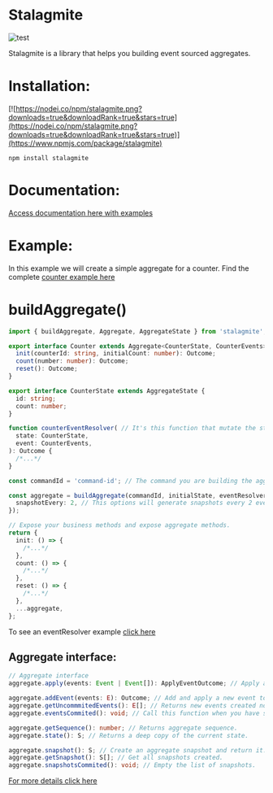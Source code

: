 # Stalagmite

![test](https://github.com/github/docs/actions/workflows/test.yml/badge.svg)

Stalagmite is a library that helps you building event sourced aggregates.

# Installation:

[![https://nodei.co/npm/stalagmite.png?downloads=true&downloadRank=true&stars=true](https://nodei.co/npm/stalagmite.png?downloads=true&downloadRank=true&stars=true)](https://www.npmjs.com/package/stalagmite)

`npm install stalagmite`

# Documentation:

[Access documentation here with examples](https://sachacr.github.io/stalagmite/modules.html)

# Example:

In this example we will create a simple aggregate for a counter. Find the complete [counter example here](https://github.com/SachaCR/stalagmite/tree/main/src/examples/counter)

# buildAggregate()

```typescript
import { buildAggregate, Aggregate, AggregateState } from 'stalagmite';

export interface Counter extends Aggregate<CounterState, CounterEvents> {
  init(counterId: string, initialCount: number): Outcome;
  count(number: number): Outcome;
  reset(): Outcome;
}

export interface CounterState extends AggregateState {
  id: string;
  count: number;
}

function counterEventResolver( // It's this function that mutate the state when applying an event.
  state: CounterState,
  event: CounterEvents,
): Outcome {
  /*...*/
}

const commandId = 'command-id'; // The command you are building the aggregate for.

const aggregate = buildAggregate(commandId, initialState, eventResolver, {
  snapshotEvery: 2, // This options will generate snapshots every 2 events added
});

// Expose your business methods and expose aggregate methods.
return {
  init: () => {
    /*...*/
  },
  count: () => {
    /*...*/
  },
  reset: () => {
    /*...*/
  },
  ...aggregate,
};
```

To see an eventResolver example [click here](https://github.com/SachaCR/stalagmite/blob/main/src/examples/counter/events.ts#L85)

## Aggregate interface:

```typescript
// Aggregate interface
aggregate.apply(events: Event | Event[]): ApplyEventOutcome; // Apply an event to the aggregate.

aggregate.addEvent(events: E): Outcome; // Add and apply a new event to the aggregate.
aggregate.getUncommmitedEvents(): E[]; // Returns new events created not commited yet.
aggregate.eventsCommited(): void; // Call this function when you have saved those events in your event store. It clear the uncommited events array.

aggregate.getSequence(): number; // Returns aggregate sequence.
aggregate.state(): S; // Returns a deep copy of the current state.

aggregate.snapshot(): S; // Create an aggregate snapshot and return it.
aggregate.getSnapshot(): S[]; // Get all snapshots created.
aggregate.snapshotsCommited(): void; // Empty the list of snapshots.
```

[For more details click here ](https://sachacr.github.io/stalagmite/modules.html)
